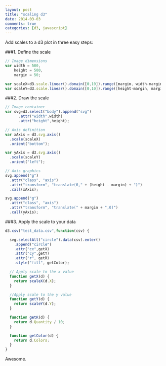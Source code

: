 ```yaml
---
layout: post
title: "scaling d3"
date: 2014-03-03
comments: true
categories: [d3, javascript]
---
```


Add scales to a d3 plot in three easy steps:

###1. Define the scale
``` javascript
// Image dimensions
var width = 500,
    height = 500,
    margin = 50;

var scaleX=d3.scale.linear().domain([0,10]).range([margin, width-margin]);
var scaleY=d3.scale.linear().domain([0,10]).range([height-margin, margin]);
```

###2. Draw the scale
``` javascript
// Image container
var svg=d3.select("body").append("svg")
      .attr("width",width)
      .attr("height",height);

// Axis definition
var xAxis = d3.svg.axis()
  .scale(scaleX)
  .orient("bottom");

var yAxis = d3.svg.axis()
  .scale(scaleY)
  .orient("left");

// Axis graphics
svg.append("g")
  .attr("class", "axis")
  .attr("transform", "translate(0," + (height - margin) + ")")
  .call(xAxis);

svg.append("g")
  .attr("class", "axis")
  .attr("transform", "translate(" + margin + ",0)")
  .call(yAxis);
```

###3. Apply the scale to your data
``` javascript Apply the scale. https://gist.github.com/keighty/9327604
d3.csv("test_data.csv",function(csv) {

  svg.selectAll("circle").data(csv).enter()
    .append("circle")
    .attr("cx",getX)
    .attr("cy",getY)
    .attr("r", getR)
    .style("fill", getColor);

  // Apply scale to the x value
  function getX(d) {
    return scaleX(d.X);
  }

  //Apply scale to the y value
  function getY(d) {
    return scaleY(d.Y);
  }

  function getR(d) {
    return d.Quantity / 10;
  }

  function getColor(d) {
    return d.Colors;
  }
}
```

Awesome.
